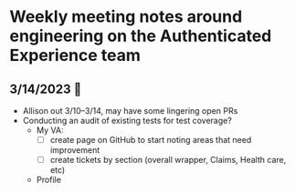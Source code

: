 # Weekly meeting notes around engineering on the Authenticated Experience team

## 3/14/2023 🥧

- Allison out 3/10–3/14, may have some lingering open PRs
- Conducting an audit of existing tests for test coverage?
  - My VA:
     - [ ] create page on GitHub to start noting areas that need improvement
     - [ ] create tickets by section (overall wrapper, Claims, Health care, etc)
  - Profile
